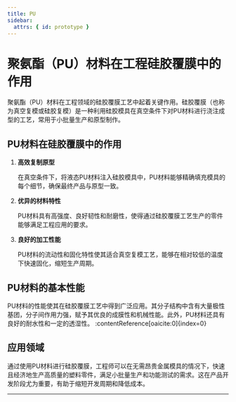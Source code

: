 ```yaml
---
title: PU
sidebar:
  attrs: { id: prototype }
---
```

# 聚氨酯（PU）材料在工程硅胶覆膜中的作用

聚氨酯（PU）材料在工程领域的硅胶覆膜工艺中起着关键作用。硅胶覆膜（也称为真空复模或硅胶复模）是一种利用硅胶模具在真空条件下对PU材料进行浇注成型的工艺，常用于小批量生产和原型制作。

## PU材料在硅胶覆膜中的作用

1. **高效复制原型**

   在真空条件下，将液态PU材料注入硅胶模具中，PU材料能够精确填充模具的每个细节，确保最终产品与原型一致。

2. **优异的材料特性**

   PU材料具有高强度、良好韧性和耐磨性，使得通过硅胶覆膜工艺生产的零件能够满足工程应用的要求。

3. **良好的加工性能**

   PU材料的流动性和固化特性使其适合真空复模工艺，能够在相对较低的温度下快速固化，缩短生产周期。

## PU材料的基本性能

PU材料的性能使其在硅胶覆膜工艺中得到广泛应用。其分子结构中含有大量极性基团，分子间作用力强，赋予其优良的成膜性和机械性能。此外，PU材料还具有良好的耐水性和一定的透湿性。 :contentReference[oaicite:0]{index=0}

## 应用领域

通过使用PU材料进行硅胶覆膜，工程师可以在无需昂贵金属模具的情况下，快速且经济地生产高质量的塑料零件，满足小批量生产和功能测试的需求。这在产品开发阶段尤为重要，有助于缩短开发周期和降低成本。

---

